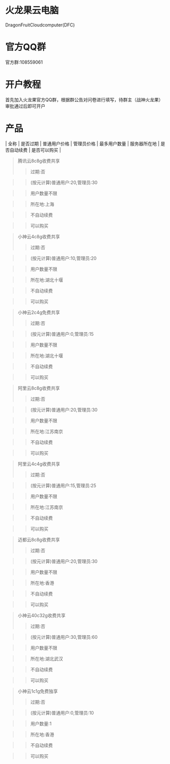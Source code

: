 # 火龙果云电脑 
DragonFruitCloudcomputer(DFC)
# 官方QQ群
官方群:108559061
# 开户教程
首先加入火龙果官方QQ群，根据群公告对问卷进行填写，待群主（战神火龙果）审批通过后即可开户
# 产品
| 全称  | 是否过期  | 普通用户价格  | 管理员价格  | 最多用户数量  | 服务器所在地  | 是否自动续费  | 是否可以购买  |
>腾讯云8c8g收费共享
>>过期:否 

>>(按元计算)普通用户:20,管理员:30 

>>用户数量不限 

>>所在地:上海 

>>不自动续费 

>>可以购买 

>小神云4c8g收费共享
>>过期:否 

>>(按元计算)普通用户:10,管理员:20

>>用户数量不限 

>>所在地:湖北十堰

>>不自动续费 

>>可以购买

>小神云2c4g免费共享
>>过期:否 

>>(按元计算)普通用户:0,管理员:15 

>>用户数量不限 

>>所在地:湖北十堰

>>不自动续费 

>>可以购买

>阿里云8c8g收费共享
>>过期:否 

>>(按元计算)普通用户:20,管理员:30 

>>用户数量不限 

>>所在地:江苏南京

>>不自动续费 

>>可以购买

>阿里云4c4g收费共享
>>过期:否 

>>(按元计算)普通用户:15,管理员:25 

>>用户数量不限 

>>所在地:江苏南京

>>不自动续费 

>>可以购买

>迈都云8c8g收费共享
>>过期:否 

>>(按元计算)普通用户:20,管理员:30 

>>用户数量不限 

>>所在地:香港

>>不自动续费 

>>可以购买

>小神云40c32g收费共享
>>过期:否 

>>(按元计算)普通用户:30,管理员:60 

>>用户数量不限 

>>所在地:湖北武汉

>>不自动续费 

>>可以购买

>小神云1c1g免费独享
>>过期:否 

>>(按元计算)普通用户:0,管理员:10

>>用户数量:1

>>所在地:香港

>>不自动续费 

>>可以购买
